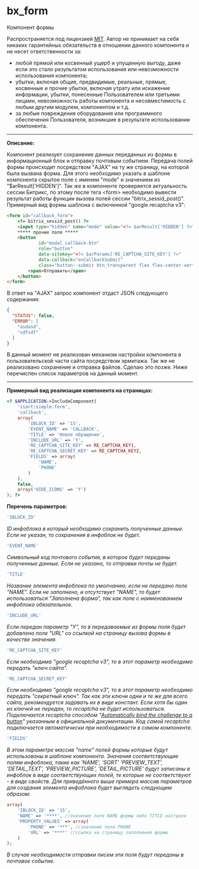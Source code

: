 # bx_form
Компонент формы

Распространяется под лицензией [MIT](https://en.wikipedia.org/wiki/MIT_License). Автор не принимает на себя никаких гарантийных обязательств в отношении данного компонента и не несет ответственности за:

  * любой прямой или косвенный ущерб и упущенную выгоду, даже если это стало результатом использования или невозможности использования компонента;
  * убытки, включая общие, предвидимые, реальные, прямые, косвенные и прочие убытки, включая утрату или искажение информации, убытки, понесенные Пользователем или третьими лицами, невозможность работы компонента и несовместимость с любым другим модулем, компонентом и т.д.
  * за любые повреждения оборудования или программного обеспечения Пользователя, возникшие в результате использовании компонента.

-----------------------------------
**Описание:**

Компонент реализует сохранение данных переданных из формы в информационный блок и отправку почтовым событием. Передача полей формы происходит посредством "AJAX" на ту же страницу, на которой была вызвана форма. Для этого необходимо указать в шаблоне компонента скрытое поле с именем "mode" и значением из "$arResult['HIDDEN']". Так же в компоненте проверяется актуальность сессии Битрикс, по этому после тега \<form\> необходимо вывести результат работы функции вызова полей сессии "bitrix_sessid_post()". Примерный вид формы шаблона с включенной "google recaptcha v3":
```html
<form id="callback_form">
    <?= bitrix_sessid_post() ?>
    <input type="hidden" name="mode" value="<?= $arResult['HIDDEN'] ?>">
    ***** прочие поля *****
    <button
            id="modal_callback-btn"
            role="button"
            data-sitekey="<?= $arParams['RE_CAPTCHA_SITE_KEY'] ?>"
            data-callback="onCallbackSubmit"
            class="button--submit btn_transparent flex flex-center-vertical flex-center-horizontal g-recaptcha">
        <span>Отправить</span>
    </button>
</form>
```
В ответ на "AJAX" запрос компонент отдаст JSON следующего содержания:
```json
{
  "STATUS": false,
  "ERROR": [
    "asdasd",
    "sdfsdf"
  ]
}
```
В данный момент не реализован механизм настройки компонента в пользовательской части сайта посредством эрмитажа. Так же не реализовано сохранение и отправка файлов. Сделаю это позже. Ниже перечислен список параметров на данный момент.

-----------------------------------
**Примерный вид реализации компонента на страницах:**
```php
<? $APPLICATION->IncludeComponent(
    'siart:simple.form',
    'callback',
    array(
        'IBLOCK_ID' => '15',
        'EVENT_NAME' => 'CALLBACK',
        'TITLE' => 'Новое обращение',
        'INCLUDE_URL' => 'Y',
        'RE_CAPTCHA_SITE_KEY' => RE_CAPTCHA_KEY1,
        'RE_CAPTCHA_SECRET_KEY' => RE_CAPTCHA_KEY2,
        'FIELDS' => array(
            'NAME',
            'PHONE'
        )
    ),
    false,
    array('HIDE_ICONS' => 'Y')
); ?>
```
**Перечень параметров:**

```php
'IBLOCK_ID'
```
_ID инфоблока в который необходимо сохранить полученные данные. Если не указан, то сохранения в инфоблок не будет._
```php
'EVENT_NAME'
```
_Символьный код почтового события, в которое будет переданы полученные данные. Если не указано, то отправки почты не будет._
```php
'TITLE'
```
_Название элемента инфоблока по умолчанию, если не передано поле "NAME". Если не заполнено, и отсутствует "NAME", то будет использоваться "Заполнена форма", так как поле с наименованием инфоблока обязательное._
```php
'INCLUDE_URL'
```
_Если передан параметр "Y", то в передаваемые из формы поля будет добавлено поле "URL" со ссылкой на страницу вызова формы в качестве значения._
```php
'RE_CAPTCHA_SITE_KEY'
```
_Если необходима "google recaptcha v3", то в этот параметр необходимо передать "ключ сайта"._
```php
'RE_CAPTCHA_SECRET_KEY'
```
_Если необходима "google recaptcha v3", то в этот параметр необходимо передать "секретный ключ".
Так как эти ключи одни и те же для всего сайта, рекомендуется задавать их в виде констант. Если хотя бы один из ключей не передан, то recaptcha не будет использоваться. Подключается recaptcha способом "[Automatically bind the challenge to a button](https://developers.google.com/recaptcha/docs/v3#automatically_bind_the_challenge_to_a_button)" указанным в официальной документации. Код самой recaptcha подключается автоматически при необходимости в самом компоненте._
```php
'FIELDS'
```
_В этом параметре массив "name" полей формы которые будут использованы в шаблоне компонента. Значения соответствующие полям инфоблока, такие как 'NAME', 'SORT' 'PREVIEW_TEXT', 'DETAIL_TEXT', 'PREVIEW_PICTURE', 'DETAIL_PICTURE' будут записаны в инфоблок в виде соответствующих полей, те которые не соответствуют - в виде свойств. Для приведённого выше примера массив параметров для создания элемента инфоблока будет выглядеть следующим образом:_
```php
array(
    'IBLOCK_ID' => '15',
    'NAME' => '****', //значение поля NAME формы либо TITLE настроек
    'PROPERTY_VALUES' => array(
        'PHONE' => '***', //значение поля PHONE
        'URL' => '****' //ссылка на страницу заполнения формы
    )
);
```
_В случае необходимости отправки писем эти поля будут переданы в почтовое событие._
